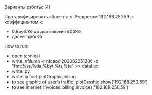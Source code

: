 Варианты работы: (4)

Протарифицировать абонента с IP-адресом 192.168.250.59 с коэффициентом k: 

- 0,5руб/Кб до достижения 500Кб
- далее 1руб/Кб

How to run:

- open terminal
- write: nfdump -r nfcapd.202002251200 -o "fmt:%sa,%da,%byt,%ts,%te" >> data1.txt
- write: py
- write: import plotGraphic,billing
- to see graphic of user's traffic: plotGraphic.show('192.168.250.59')
- to see internet_invoices: billing.invoices('192.168.250.59')
